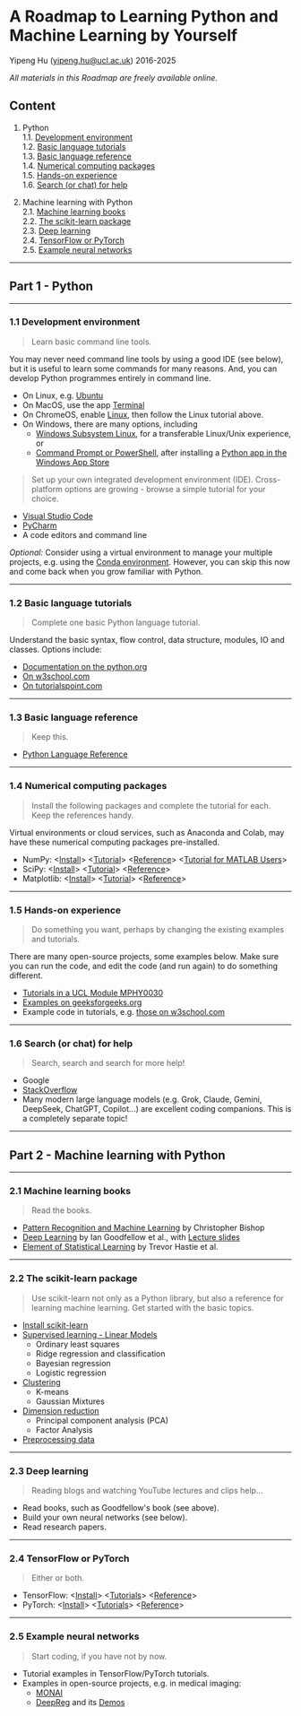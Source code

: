 # A Roadmap to Learning Python and Machine Learning by Yourself

Yipeng Hu (yipeng.hu@ucl.ac.uk) 2016-2025

_All materials in this Roadmap are freely available online._

## Content
1. Python  
    1.1. [Development environment](#development-environment)  
    1.2. [Basic language tutorials](#basic-language-tutorials)   
    1.3. [Basic language reference](#basic-language-reference)   
    1.4. [Numerical computing packages](#numerical-computing-packages)  
    1.5. [Hands-on experience](#hands-on-experience)  
    1.6. [Search (or chat) for help](#search-for-help)  

2. Machine learning with Python  
    2.1. [Machine learning books](#machine-learning-books)  
    2.2. [The scikit-learn package](#the-scikit-learn-package)  
    2.3. [Deep learning](#deep-learning)  
    2.4. [TensorFlow or PyTorch](#tensorflow-or-pytorch)  
    2.5. [Example neural networks](#example-neural-networks)  


________
## Part 1 - Python

------------------
### <a name="development-environment"></a>1.1 Development environment  

> Learn basic command line tools.  

You may never need command line tools by using a good IDE (see below), but it is useful to learn some commands for many reasons. And, you can develop Python programmes entirely in command line.  
* On Linux, e.g. [Ubuntu](https://ubuntu.com/tutorials/command-line-for-beginners#1-overview)
* On MacOS, use the app [Terminal](https://support.apple.com/en-gb/guide/terminal/welcome/mac)
* On ChromeOS, enable [Linux](https://support.google.com/chromebook/answer/9145439), then follow the Linux tutorial above.
* On Windows, there are many options, including 
  * [Windows Subsystem Linux](https://docs.microsoft.com/en-us/windows/wsl/), for a transferable Linux/Unix experience, or 
  * [Command Prompt or PowerShell](https://docs.microsoft.com/en-us/windows-server/administration/windows-commands/windows-commands), after installing a [Python app in the Windows App Store](https://www.microsoft.com/en-gb/search/shop/apps?q=Python)

> Set up your own integrated development environment (IDE). Cross-platform options are growing - browse a simple tutorial for your choice.  
* [Visual Studio Code](https://code.visualstudio.com/docs/languages/python)
* [PyCharm](https://www.jetbrains.com/pycharm/)
* A code editors and command line  

_Optional:_ Consider using a virtual environment to manage your multiple projects, e.g. using the [Conda environment](https://docs.conda.io/en/latest/). However, you can skip this now and come back when you grow familiar with Python.  


------------------
### <a name="basic-language-tutorials"></a>1.2 Basic language tutorials
> Complete one basic Python language tutorial.  

Understand the basic syntax, flow control, data structure, modules, IO and classes. Options include:
* [Documentation on the python.org](https://docs.python.org/3/tutorial/)
* [On w3school.com](https://www.w3schools.com/python/)
* [On tutorialspoint.com](https://www.tutorialspoint.com/python/index.htm)

------------------
### <a name="basic-language-reference"></a>1.3 Basic language reference
> Keep this.  
* [Python Language Reference](https://docs.python.org/3/reference/)


------------------
### <a name="numerical-computing-packages"></a>1.4 Numerical computing packages
> Install the following packages and complete the tutorial for each. Keep the references handy.

Virtual environments or cloud services, such as Anaconda and Colab, may have these numerical computing packages pre-installed.  

* NumPy: <[Install](https://numpy.org/install/)> <[Tutorial](https://numpy.org/devdocs/user/quickstart.html)> <[Reference](https://numpy.org/devdocs/reference/index.html#reference)> <[Tutorial for MATLAB Users](https://numpy.org/doc/stable/user/numpy-for-matlab-users.html)>
* SciPy: <[Install](https://www.scipy.org/install.html)> <[Tutorial](https://docs.scipy.org/doc/scipy/reference/tutorial/index.html)> <[Reference](https://docs.scipy.org/doc/scipy/reference/api.html)>
* Matplotlib: <[Install](https://matplotlib.org/users/installing.html)> <[Tutorial](https://matplotlib.org/tutorials/)> <[Reference](https://matplotlib.org/3.3.2/api/index.html)>

------------------
### <a name="hands-on-experience"></a>1.5 Hands-on experience
> Do something you want, perhaps by changing the existing examples and tutorials.

There are many open-source projects, some examples below. Make sure you can run the code, and edit the code (and run again) to do something different. 
* [Tutorials in a UCL Module MPHY0030](https://github.com/YipengHu/MPHY0030/tree/main/tutorials)
* [Examples on geeksforgeeks.org](https://www.geeksforgeeks.org/python-programming-examples/)
* Example code in tutorials, e.g. [those on w3school.com](https://www.w3schools.com/python/python_examples.asp) 


------------------
### <a name="search-for-help"></a>1.6 Search (or chat) for help
> Search, search and search for more help!
* Google
* [StackOverflow](https://stackoverflow.com/)
* Many modern large language models (e.g. Grok, Claude, Gemini, DeepSeek, ChatGPT, Copilot...) are excellent coding companions. This is a completely separate topic!



________
## Part 2 - Machine learning with Python  

------------------
### <a name="machine-learning-books"></a>2.1 Machine learning books
> Read the books.  

* [Pattern Recognition and Machine Learning](http://users.isr.ist.utl.pt/~wurmd/Livros/school/Bishop%20-%20Pattern%20Recognition%20And%20Machine%20Learning%20-%20Springer%20%202006.pdf) by Christopher Bishop
* [Deep Learning](https://www.deeplearningbook.org/) by Ian Goodfellow et al., with [Lecture slides](https://www.deeplearningbook.org/lecture_slides.html)
* [Element of Statistical Learning](https://web.stanford.edu/~hastie/Papers/ESLII.pdf) by Trevor Hastie et al.

------------------
### <a name="the-scikit-learn-package"></a>2.2 The scikit-learn package
> Use scikit-learn not only as a Python library, but also a reference for learning machine learning. Get started with the basic topics. 

* [Install scikit-learn](https://scikit-learn.org/stable/install.html)
* [Supervised learning - Linear Models](https://scikit-learn.org/stable/modules/linear_model.html)
  * Ordinary least squares
  * Ridge regression and classification
  * Bayesian regression
  * Logistic regression
* [Clustering](https://scikit-learn.org/stable/modules/clustering.html#clustering)
  * K-means
  * Gaussian Mixtures
* [Dimension reduction](https://scikit-learn.org/stable/modules/decomposition.html#decompositions)
  * Principal component analysis (PCA)
  * Factor Analysis
* [Preprocessing data](https://scikit-learn.org/stable/modules/preprocessing.html#preprocessing)  


------------------
### <a name="deep-learning"></a>2.3 Deep learning  
> Reading blogs and watching YouTube lectures and clips help...

* Read books, such as Goodfellow's book (see above).
* Build your own neural networks (see below).
* Read research papers.

------------------
### <a name="tensorflow-or-pytorch"></a>2.4 TensorFlow or PyTorch
> Either or both.  
* TensorFlow: <[Install](https://www.tensorflow.org/install)> <[Tutorials](https://www.tensorflow.org/tutorials)> <[Reference](https://www.tensorflow.org/api_docs/python/tf)>  
* PyTorch: <[Install](https://pytorch.org/get-started/locally/)> <[Tutorials](https://pytorch.org/tutorials/)> <[Reference](https://pytorch.org/docs/stable/index.html)>  


------------------
### <a name="example-neural-networks"></a>2.5 Example neural networks
> Start coding, if you have not by now.

* Tutorial examples in TensorFlow/PyTorch tutorials.
* Examples in open-source projects, e.g. in medical imaging:
    * [MONAI](https://monai.io/start.html)
    * [DeepReg](https://deepreg.readthedocs.io/en/latest/) and its [Demos](https://deepreg.readthedocs.io/en/latest/demo/introduction.html)
